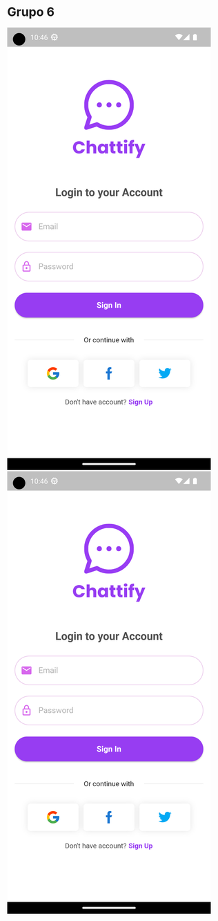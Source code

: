 # Grupo 6
<img src="https://github.com/INGESO-2023-1/grupo_6/blob/main/Screenshots/chattify_mobile_login.png"><img src="https://github.com/INGESO-2023-1/grupo_6/blob/main/Screenshots/chattify_mobile_login.png">
